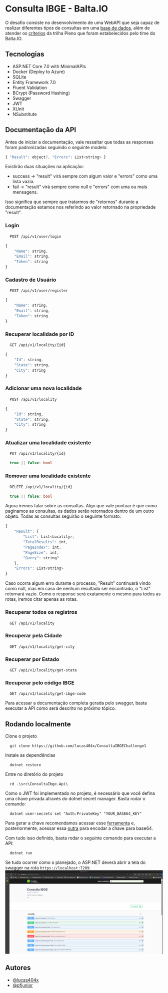
# Consulta IBGE - Balta.IO

O desafio consiste no desenvolvimento de uma WebAPI que seja capaz de realizar diferentes tipos de consultas em uma [base de dados](https://github.com/andrebaltieri/ibge), além de atender os [críterios](https://baltaio.blob.core.windows.net/temp/desafio-dotnet/01-sobre.pdf) da trilha Pleno que foram estabelecidos pelo time do Balta.IO.
## Tecnologias
- ASP.NET Core 7.0 with MinimalAPIs
- Docker (Deploy to Azure)
- SQLite
- Entity Framework 7.0
- Fluent Validation
- BCrypt (Password Hashing)
- Swagger
- JWT
- XUnit
- NSubstitute
## Documentação da API
Antes de iniciar a documentação, vale ressaltar que todas as responses foram padronizadas seguindo o seguinte modelo:
```javascript
{ "Result": object?, "Errors": List<string> }
```
Existirão duas situações na aplicação:
- success -> "result" virá sempre com algum valor e "errors" como uma lista vazia.
- fail -> "result" virá sempre como null e "errors" com uma ou mais mensagens.

Isso significa que sempre que tratarmos de "retornos" durante a documentação estamos nos referindo ao valor retornado na propriedade "result".

### Login

```
  POST /api/v1/user/login
```
```javascript
{
    "Name": string,
    "Email": string,
    "Token": string
}
```
### Cadastro de Usuário

```
  POST /api/v1/user/register
```
```javascript
{
    "Name": string,
    "Email": string,
    "Token": string
}
```

### Recuperar localidade por ID

```
  GET /api/v1/locality/{id}
```
```javascript
{
    "Id": string,
    "State": string,
    "City": string
}
```
### Adicionar uma nova localidade

```
  POST /api/v1/locality
```
```javascript
{
    "Id": string,
    "State": string,
    "City": string
}
```
### Atualizar uma localidade existente

```
  PUT /api/v1/locality/{id}
```
```csharp
  true || false: bool
```
### Remover uma localidade existente

```
  DELETE /api/v1/locality/{id}
```
```csharp
  true || false: bool
```
Agora iremos falar sobre as consultas. Algo que vale pontuar é que como paginamos as consultas, os dados serão retornados dentro de um outro objeto. Todas as consultas seguirão o seguinte formato:
```javascript
{ 
    "Result": {
        "List": List<Locality>,
        "TotalResults": int,
        "PageIndex": int,
        "PageSize": int,
        "Query": string?
    }, 
    "Errors": List<string> 
}
```
Caso ocorra algum erro durante o processo, "Result" continuará vindo como null, mas em caso de nenhum resultado ser encontrado, o "List" retornará vazio. Como o response será exatamente o mesmo para todos as rotas, iremos citar apenas as rotas.
### Recuperar todos os registros
```
  GET /api/v1/locality
```
### Recuperar pela Cidade
```
  GET /api/v1/locality/get-city
```
### Recuperar por Estado
```
  GET /api/v1/locality/get-state
```
### Recuperar pelo código IBGE
```
  GET /api/v1/locality/get-ibge-code
```
Para acessar a documentação completa gerada pelo swagger, basta executar a API como será descrito no próximo tópico.
## Rodando localmente

Clone o projeto

```psw
  git clone https://github.com/lucas404x/ConsultaIBGEChallenge1
```

Instale as dependências

```psw
  dotnet restore
```

Entre no diretório do projeto

```psw
  cd .\src\ConsultaIbge.Api\
```

Como o JWT foi implementado no projeto, é necessário que você defina uma chave privada através do dotnet secret manager. Basta rodar o comando:

```psw
  dotnet user-secrets set "Auth:PrivateKey" "YOUR_BASE64_KEY"
```
Para gerar a chave recomendamos acessar esse [ferramenta](https://codepen.io/corenominal/pen/rxOmMJ) e, posteriormente, acessar essa [outra](https://www.base64encode.net/) para encodar a chave para base64.

Com tudo isso definido, basta rodar o seguinte comando para executar a API: 
```psw
  dotnet run
```
Se tudo ocorrer como o planejado, o ASP.NET deverá abrir a tela do swagger na rota ```https://localhost:7289```:
![Swagger page](./assets/docs/swagger-design.png)

## Autores
- [@lucas404x](https://github.com/lucas404x)
- [@pfjunior](https://github.com/pfjunior)

